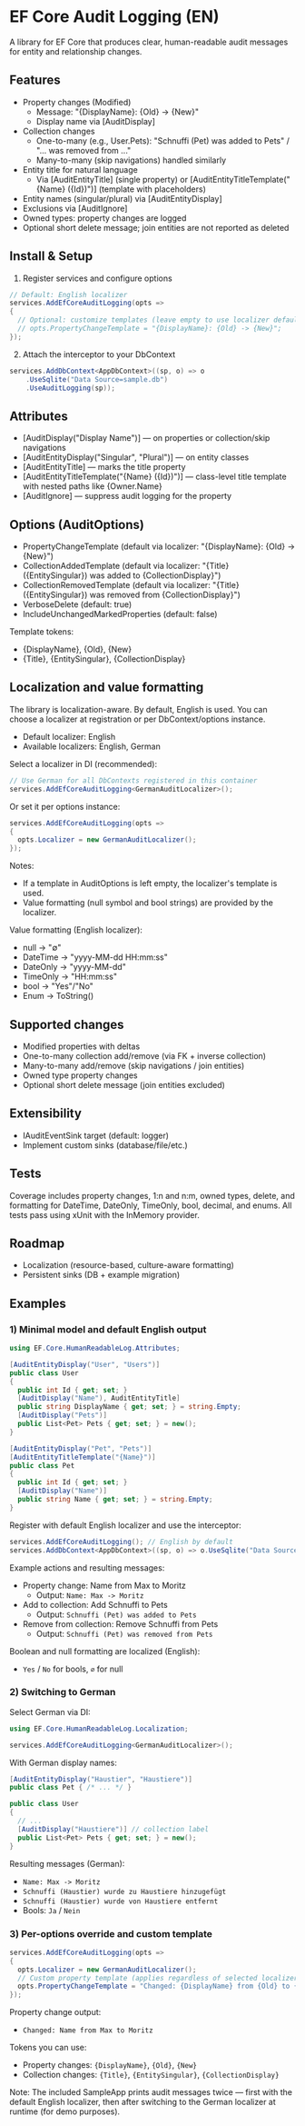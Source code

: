 # EF Core Audit Logging (EN)

A library for EF Core that produces clear, human-readable audit messages for entity and relationship changes.

## Features

- Property changes (Modified)
  - Message: "{DisplayName}: {Old} -> {New}"
  - Display name via [AuditDisplay]
- Collection changes
  - One-to-many (e.g., User.Pets): "Schnuffi (Pet) was added to Pets" / "... was removed from ..."
  - Many-to-many (skip navigations) handled similarly
- Entity title for natural language
  - Via [AuditEntityTitle] (single property) or [AuditEntityTitleTemplate("{Name} ({Id})")] (template with placeholders)
- Entity names (singular/plural) via [AuditEntityDisplay]
- Exclusions via [AuditIgnore]
- Owned types: property changes are logged
- Optional short delete message; join entities are not reported as deleted

## Install & Setup

1) Register services and configure options

```csharp
// Default: English localizer
services.AddEfCoreAuditLogging(opts =>
{
  // Optional: customize templates (leave empty to use localizer defaults)
  // opts.PropertyChangeTemplate = "{DisplayName}: {Old} -> {New}";
});
```

2) Attach the interceptor to your DbContext

```csharp
services.AddDbContext<AppDbContext>((sp, o) => o
    .UseSqlite("Data Source=sample.db")
    .UseAuditLogging(sp));
```

## Attributes

- [AuditDisplay("Display Name")] — on properties or collection/skip navigations
- [AuditEntityDisplay("Singular", "Plural")] — on entity classes
- [AuditEntityTitle] — marks the title property
- [AuditEntityTitleTemplate("{Name} ({Id})")] — class-level title template with nested paths like {Owner.Name}
- [AuditIgnore] — suppress audit logging for the property

## Options (AuditOptions)

- PropertyChangeTemplate (default via localizer: "{DisplayName}: {Old} -> {New}")
- CollectionAddedTemplate (default via localizer: "{Title} ({EntitySingular}) was added to {CollectionDisplay}")
- CollectionRemovedTemplate (default via localizer: "{Title} ({EntitySingular}) was removed from {CollectionDisplay}")
- VerboseDelete (default: true)
- IncludeUnchangedMarkedProperties (default: false)

Template tokens:
- {DisplayName}, {Old}, {New}
- {Title}, {EntitySingular}, {CollectionDisplay}

## Localization and value formatting

The library is localization-aware. By default, English is used. You can choose a localizer at registration or per DbContext/options instance.

- Default localizer: English
- Available localizers: English, German

Select a localizer in DI (recommended):

```csharp
// Use German for all DbContexts registered in this container
services.AddEfCoreAuditLogging<GermanAuditLocalizer>();
```

Or set it per options instance:

```csharp
services.AddEfCoreAuditLogging(opts =>
{
  opts.Localizer = new GermanAuditLocalizer();
});
```

Notes:
- If a template in AuditOptions is left empty, the localizer's template is used.
- Value formatting (null symbol and bool strings) are provided by the localizer.

Value formatting (English localizer):
- null → "∅"
- DateTime → "yyyy-MM-dd HH:mm:ss"
- DateOnly → "yyyy-MM-dd"
- TimeOnly → "HH:mm:ss"
- bool → "Yes"/"No"
- Enum → ToString()

## Supported changes

- Modified properties with deltas
- One-to-many collection add/remove (via FK + inverse collection)
- Many-to-many add/remove (skip navigations / join entities)
- Owned type property changes
- Optional short delete message (join entities excluded)

## Extensibility

- IAuditEventSink target (default: logger)
- Implement custom sinks (database/file/etc.)

## Tests

Coverage includes property changes, 1:n and n:m, owned types, delete, and formatting for DateTime, DateOnly, TimeOnly, bool, decimal, and enums. All tests pass using xUnit with the InMemory provider.

## Roadmap

- Localization (resource-based, culture-aware formatting)
- Persistent sinks (DB + example migration)

## Examples

### 1) Minimal model and default English output

```csharp
using EF.Core.HumanReadableLog.Attributes;

[AuditEntityDisplay("User", "Users")]
public class User
{
  public int Id { get; set; }
  [AuditDisplay("Name"), AuditEntityTitle]
  public string DisplayName { get; set; } = string.Empty;
  [AuditDisplay("Pets")]
  public List<Pet> Pets { get; set; } = new();
}

[AuditEntityDisplay("Pet", "Pets")]
[AuditEntityTitleTemplate("{Name}")]
public class Pet
{
  public int Id { get; set; }
  [AuditDisplay("Name")]
  public string Name { get; set; } = string.Empty;
}
```

Register with default English localizer and use the interceptor:

```csharp
services.AddEfCoreAuditLogging(); // English by default
services.AddDbContext<AppDbContext>((sp, o) => o.UseSqlite("Data Source=sample.db").UseAuditLogging(sp));
```

Example actions and resulting messages:

- Property change: Name from Max to Moritz
  - Output: `Name: Max -> Moritz`
- Add to collection: Add Schnuffi to Pets
  - Output: `Schnuffi (Pet) was added to Pets`
- Remove from collection: Remove Schnuffi from Pets
  - Output: `Schnuffi (Pet) was removed from Pets`

Boolean and null formatting are localized (English):
- `Yes` / `No` for bools, `∅` for null

### 2) Switching to German

Select German via DI:

```csharp
using EF.Core.HumanReadableLog.Localization;

services.AddEfCoreAuditLogging<GermanAuditLocalizer>();
```

With German display names:

```csharp
[AuditEntityDisplay("Haustier", "Haustiere")]
public class Pet { /* ... */ }

public class User
{
  // ...
  [AuditDisplay("Haustiere")] // collection label
  public List<Pet> Pets { get; set; } = new();
}
```

Resulting messages (German):

- `Name: Max -> Moritz`
- `Schnuffi (Haustier) wurde zu Haustiere hinzugefügt`
- `Schnuffi (Haustier) wurde von Haustiere entfernt`
- Bools: `Ja` / `Nein`

### 3) Per-options override and custom template

```csharp
services.AddEfCoreAuditLogging(opts =>
{
  opts.Localizer = new GermanAuditLocalizer();
  // Custom property template (applies regardless of selected localizer)
  opts.PropertyChangeTemplate = "Changed: {DisplayName} from {Old} to {New}";
});
```

Property change output:
- `Changed: Name from Max to Moritz`

Tokens you can use:
- Property changes: `{DisplayName}`, `{Old}`, `{New}`
- Collection changes: `{Title}`, `{EntitySingular}`, `{CollectionDisplay}`

Note: The included SampleApp prints audit messages twice — first with the default English localizer, then after switching to the German localizer at runtime (for demo purposes).
